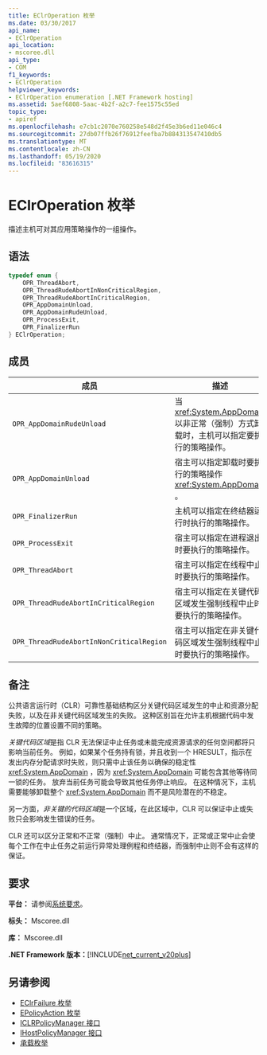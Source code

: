 ```yaml
---
title: EClrOperation 枚举
ms.date: 03/30/2017
api_name:
- EClrOperation
api_location:
- mscoree.dll
api_type:
- COM
f1_keywords:
- EClrOperation
helpviewer_keywords:
- EClrOperation enumeration [.NET Framework hosting]
ms.assetid: 5aef6808-5aac-4b2f-a2c7-fee1575c55ed
topic_type:
- apiref
ms.openlocfilehash: e7cb1c2070e760258e548d2f45e3b6ed11e046c4
ms.sourcegitcommit: 27db07ffb26f76912feefba7b884313547410db5
ms.translationtype: MT
ms.contentlocale: zh-CN
ms.lasthandoff: 05/19/2020
ms.locfileid: "83616315"
---
```

# <a name="eclroperation-enumeration"></a>EClrOperation 枚举
描述主机可对其应用策略操作的一组操作。  
  
## <a name="syntax"></a>语法  
  
```cpp  
typedef enum {  
    OPR_ThreadAbort,  
    OPR_ThreadRudeAbortInNonCriticalRegion,  
    OPR_ThreadRudeAbortInCriticalRegion,  
    OPR_AppDomainUnload,  
    OPR_AppDomainRudeUnload,  
    OPR_ProcessExit,  
    OPR_FinalizerRun  
} EClrOperation;  
```  
  
## <a name="members"></a>成员  
  
|成员|描述|  
|------------|-----------------|  
|`OPR_AppDomainRudeUnload`|当 <xref:System.AppDomain> 以非正常（强制）方式卸载时，主机可以指定要执行的策略操作。|  
|`OPR_AppDomainUnload`|宿主可以指定卸载时要执行的策略操作 <xref:System.AppDomain> 。|  
|`OPR_FinalizerRun`|主机可以指定在终结器运行时执行的策略操作。|  
|`OPR_ProcessExit`|宿主可以指定在进程退出时要执行的策略操作。|  
|`OPR_ThreadAbort`|宿主可以指定在线程中止时要执行的策略操作。|  
|`OPR_ThreadRudeAbortInCriticalRegion`|宿主可以指定在关键代码区域发生强制线程中止时要执行的策略操作。|  
|`OPR_ThreadRudeAbortInNonCriticalRegion`|宿主可以指定在非关键代码区域发生强制线程中止时要执行的策略操作。|  
  
## <a name="remarks"></a>备注  
 公共语言运行时（CLR）可靠性基础结构区分关键代码区域发生的中止和资源分配失败，以及在非关键代码区域发生的失败。 这种区别旨在允许主机根据代码中发生故障的位置设置不同的策略。  
  
 *关键代码区域*是指 CLR 无法保证中止任务或未能完成资源请求的任何空间都将只影响当前任务。 例如，如果某个任务持有锁，并且收到一个 HRESULT，指示在发出内存分配请求时失败，则只需中止该任务以确保的稳定性 <xref:System.AppDomain> ，因为 <xref:System.AppDomain> 可能包含其他等待同一锁的任务。 放弃当前任务可能会导致其他任务停止响应。 在这种情况下，主机需要能够卸载整个 <xref:System.AppDomain> 而不是风险潜在的不稳定。  
  
 另一方面，*非关键的代码区域*是一个区域，在此区域中，CLR 可以保证中止或失败只会影响发生错误的任务。  
  
 CLR 还可以区分正常和不正常（强制）中止。 通常情况下，正常或正常中止会使每个工作在中止任务之前运行异常处理例程和终结器，而强制中止则不会有这样的保证。  
  
## <a name="requirements"></a>要求  
 **平台：** 请参阅[系统要求](../../get-started/system-requirements.md)。  
  
 **标头：** Mscoree.dll  
  
 **库：** Mscoree.dll  
  
 **.NET Framework 版本：**[!INCLUDE[net_current_v20plus](../../../../includes/net-current-v20plus-md.md)]  
  
## <a name="see-also"></a>另请参阅

- [EClrFailure 枚举](eclrfailure-enumeration.md)
- [EPolicyAction 枚举](epolicyaction-enumeration.md)
- [ICLRPolicyManager 接口](iclrpolicymanager-interface.md)
- [IHostPolicyManager 接口](ihostpolicymanager-interface.md)
- [承载枚举](hosting-enumerations.md)
